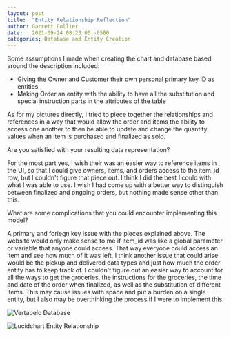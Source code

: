```yaml
---
layout: post
title:  "Entity Relationship Reflection"
author: Garrett Collier
date:   2021-09-24 08:23:00 -0500
categories: Database and Entity Creation
---
```

Some assumptions I made when creating the chart and database based around the description included:
 - Giving the Owner and Customer their own personal primary key ID as entities  
 - Making Order an entity with the ability to have all the substitution and special instruction parts in the attributes of the table

As for my pictures directly, I tried to piece together the relationships and references in a way that would allow the order and items the ability to access one another to then be able to update and change the quantity values when an item is purchased and finalized as sold.

Are you satisfied with your resulting data representation?<br>

For the most part yes, I wish their was an easier way to reference items in the UI, so that I could give owners, items, and orders access to the item_id row, but I couldn't figure that piece out. I think I did the best I could with what I was able to use. I wish I had come up with a better way to distinguish between finalized and ongoing orders, but nothing made sense other than this.

What are some complications that you could encounter implementing this model?<br>

A primary and foriegn key issue with the pieces explained above. The website would only make sense to me if item_id was like a global parameter or variable that anyone could access. That way everyone could access an item and see how much of it was left. I think another issue that could arise would be the pickup and delivered data types and just how much the order entity has to keep track of. I couldn't figure out an easier way to account for all the ways to get the groceries, the instructions for the groceries, the time and date of the order when finalized, as well as the substitution of different items. This may cause issues with space and put a burden on a single entity, but I also may be overthinking the process if I were to implement this.

![Vertabelo Database]({{site.baseurl}}/pictures/Vertabelo_Sample_Database.jpg)

![Lucidchart Entity Relationship]({{site.baseurl}}/pictures/Lucidchart_Entity_Relationship.jpg)
